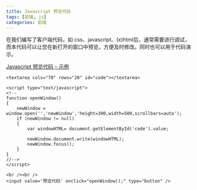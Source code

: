```yaml
---
title: Javascript 预览代码
tags: [前端, js]
categories: 前端
---
```

在我们编写了客户端代码，如 css、javascript、(x)html后，通常需要进行调试，而本代码可以让您在新打开的窗口中预览，方便及时修改。同时也可以用于代码演示。

[Javascript 预览代码 – 示例](http://www.codebit.cn/examples/code-preview-example)

```
<textarea cols="70" rows="20" id="code"></textarea>

<script type="text/javascript">
<!--
function openWindow()
{
	newWindow = window.open('','newWindow','height=300,width=500,scrollbars=auto');  
	if (newWindow != null)
	{
		var windowHTML= document.getElementById('code').value;

		newWindow.document.write(windowHTML);
		newWindow.focus();
	}
}
//-->
</script>

<br /><br />
<input value='预览代码' onclick="openWindow();" type="button" />
```